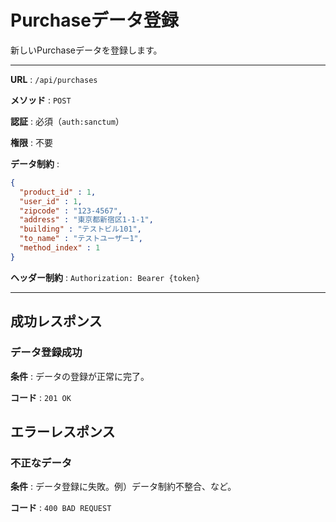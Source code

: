 # Purchaseデータ登録

新しいPurchaseデータを登録します。

---

**URL** : `/api/purchases`

**メソッド** : `POST`

**認証** : 必須（`auth:sanctum`）

**権限** : 不要

**データ制約** :

```json
{
  "product_id" : 1,
  "user_id" : 1,
  "zipcode" : "123-4567",
  "address" : "東京都新宿区1-1-1",
  "building" : "テストビル101",
  "to_name" : "テストユーザー1",
  "method_index" : 1
}
```

**ヘッダー制約** : `Authorization: Bearer {token}`  

---

## 成功レスポンス

### データ登録成功

**条件** : データの登録が正常に完了。

**コード** : `201 OK`

## エラーレスポンス

### 不正なデータ

**条件** : データ登録に失敗。例）データ制約不整合、など。

**コード** : `400 BAD REQUEST`
